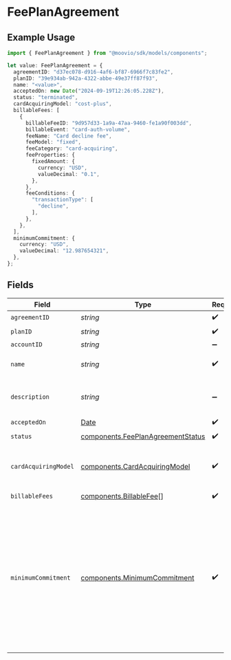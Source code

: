 # FeePlanAgreement

## Example Usage

```typescript
import { FeePlanAgreement } from "@moovio/sdk/models/components";

let value: FeePlanAgreement = {
  agreementID: "d37ec078-d916-4af6-bf87-6966f7c83fe2",
  planID: "39e934ab-942a-4322-abbe-49e37ff87f93",
  name: "<value>",
  acceptedOn: new Date("2024-09-19T12:26:05.228Z"),
  status: "terminated",
  cardAcquiringModel: "cost-plus",
  billableFees: [
    {
      billableFeeID: "9d957d33-1a9a-47aa-9460-fe1a90f003dd",
      billableEvent: "card-auth-volume",
      feeName: "Card decline fee",
      feeModel: "fixed",
      feeCategory: "card-acquiring",
      feeProperties: {
        fixedAmount: {
          currency: "USD",
          valueDecimal: "0.1",
        },
      },
      feeConditions: {
        "transactionType": [
          "decline",
        ],
      },
    },
  ],
  minimumCommitment: {
    currency: "USD",
    valueDecimal: "12.987654321",
  },
};
```

## Fields

| Field                                                                                                                                               | Type                                                                                                                                                | Required                                                                                                                                            | Description                                                                                                                                         |
| --------------------------------------------------------------------------------------------------------------------------------------------------- | --------------------------------------------------------------------------------------------------------------------------------------------------- | --------------------------------------------------------------------------------------------------------------------------------------------------- | --------------------------------------------------------------------------------------------------------------------------------------------------- |
| `agreementID`                                                                                                                                       | *string*                                                                                                                                            | :heavy_check_mark:                                                                                                                                  | N/A                                                                                                                                                 |
| `planID`                                                                                                                                            | *string*                                                                                                                                            | :heavy_check_mark:                                                                                                                                  | N/A                                                                                                                                                 |
| `accountID`                                                                                                                                         | *string*                                                                                                                                            | :heavy_minus_sign:                                                                                                                                  | N/A                                                                                                                                                 |
| `name`                                                                                                                                              | *string*                                                                                                                                            | :heavy_check_mark:                                                                                                                                  | The name of the agreement.                                                                                                                          |
| `description`                                                                                                                                       | *string*                                                                                                                                            | :heavy_minus_sign:                                                                                                                                  | The description of the agreement.                                                                                                                   |
| `acceptedOn`                                                                                                                                        | [Date](https://developer.mozilla.org/en-US/docs/Web/JavaScript/Reference/Global_Objects/Date)                                                       | :heavy_check_mark:                                                                                                                                  | N/A                                                                                                                                                 |
| `status`                                                                                                                                            | [components.FeePlanAgreementStatus](../../models/components/feeplanagreementstatus.md)                                                              | :heavy_check_mark:                                                                                                                                  | N/A                                                                                                                                                 |
| `cardAcquiringModel`                                                                                                                                | [components.CardAcquiringModel](../../models/components/cardacquiringmodel.md)                                                                      | :heavy_check_mark:                                                                                                                                  | Specifies the card processing pricing model                                                                                                         |
| `billableFees`                                                                                                                                      | [components.BillableFee](../../models/components/billablefee.md)[]                                                                                  | :heavy_check_mark:                                                                                                                                  | N/A                                                                                                                                                 |
| `minimumCommitment`                                                                                                                                 | [components.MinimumCommitment](../../models/components/minimumcommitment.md)                                                                        | :heavy_check_mark:                                                                                                                                  | The minimum spending amount that must be met in the billing period. If actual usage is below the minimum amount, account is charged the difference. |